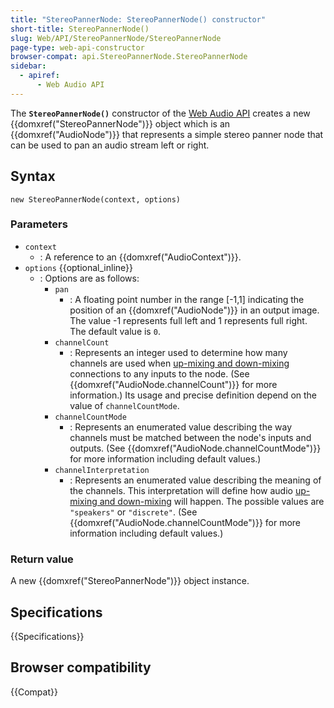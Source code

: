 ```yaml
---
title: "StereoPannerNode: StereoPannerNode() constructor"
short-title: StereoPannerNode()
slug: Web/API/StereoPannerNode/StereoPannerNode
page-type: web-api-constructor
browser-compat: api.StereoPannerNode.StereoPannerNode
sidebar:
  - apiref:
      - Web Audio API
---
```


The **`StereoPannerNode()`** constructor of the [Web Audio API](/en-US/docs/Web/API/Web_Audio_API) creates a new {{domxref("StereoPannerNode")}} object which is an {{domxref("AudioNode")}} that represents a simple stereo panner node that can be used to pan an audio stream left or right.

## Syntax

```js-nolint
new StereoPannerNode(context, options)
```

### Parameters

- `context`
  - : A reference to an {{domxref("AudioContext")}}.
- `options` {{optional_inline}}
  - : Options are as follows:
    - `pan`
      - : A floating point number in the range \[-1,1] indicating the position of an {{domxref("AudioNode")}} in an output image.
        The value -1 represents full left and 1 represents full right.
        The default value is `0`.
    - `channelCount`
      - : Represents an integer used to determine how many channels are used when [up-mixing and down-mixing](/en-US/docs/Web/API/Web_Audio_API/Basic_concepts_behind_Web_Audio_API#up-mixing_and_down-mixing) connections to any inputs to the node.
        (See {{domxref("AudioNode.channelCount")}} for more information.)
        Its usage and precise definition depend on the value of `channelCountMode`.
    - `channelCountMode`
      - : Represents an enumerated value describing the way channels must be matched between the node's inputs and outputs.
        (See {{domxref("AudioNode.channelCountMode")}} for more information including default values.)
    - `channelInterpretation`
      - : Represents an enumerated value describing the meaning of the channels.
        This interpretation will define how audio [up-mixing and down-mixing](/en-US/docs/Web/API/Web_Audio_API/Basic_concepts_behind_Web_Audio_API#up-mixing_and_down-mixing) will happen.
        The possible values are `"speakers"` or `"discrete"`.
        (See {{domxref("AudioNode.channelCountMode")}} for more information including default values.)

### Return value

A new {{domxref("StereoPannerNode")}} object instance.

## Specifications

{{Specifications}}

## Browser compatibility

{{Compat}}
